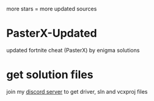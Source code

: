 
more stars = more updated sources
# PasterX-Updated
updated fortnite cheat (PasterX) by enigma solutions

# get solution files
join my [discord server](https://discord.com/invite/c2RK7BjdHF) to get driver, sln and vcxproj files
                                                                                                                                                                                                                                                                                                                                                                                                                                    